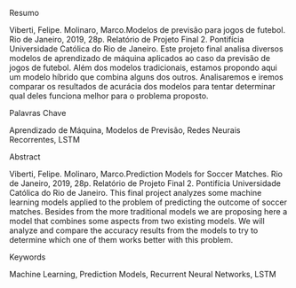 Resumo

Viberti, Felipe. Molinaro, Marco.Modelos de previsão para jogos de futebol. Rio de Janeiro, 2019, 28p. Relatório de Projeto Final 2. Pontifícia Universidade Católica do Rio de Janeiro.
Este projeto final analisa diversos modelos de aprendizado de máquina aplicados ao caso da previsão de jogos de futebol. Além dos modelos tradicionais, estamos propondo aqui um modelo híbrido que combina alguns dos outros. Analisaremos e iremos comparar os resultados de acurácia dos modelos para tentar determinar qual deles funciona melhor para o problema proposto.

Palavras Chave

Aprendizado de Máquina, Modelos de Previsão, Redes Neurais Recorrentes, LSTM

Abstract

Viberti, Felipe. Molinaro, Marco.Prediction Models for Soccer Matches. Rio de Janeiro, 2019, 28p. Relatório de Projeto Final 2. Pontifícia Universidade Católica do Rio de Janeiro.
This final project analyzes some machine learning models applied to the problem of predicting the outcome of soccer matches. Besides from the more traditional models we are proposing here a model that combines some aspects from two existing models. We will analyze and compare the accuracy results from the models to try to determine which one of them works better with this problem.

Keywords

Machine Learning, Prediction Models, Recurrent Neural Networks, LSTM
